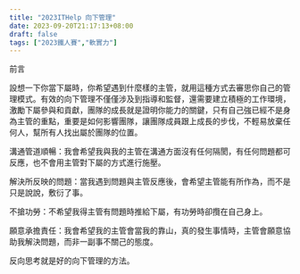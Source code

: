 ```yaml
---
title: "2023ITHelp 向下管理"
date: 2023-09-20T21:17:13+08:00
draft: false
tags: ["2023鐵人賽","軟實力"]
---
```


前言

設想一下你當下屬時，你希望遇到什麼樣的主管，就用這種方式去審思你自己的管理模式。有效的向下管理不僅僅涉及到指導和監督，還需要建立積極的工作環境，激勵下屬參與和貢獻，團隊的成長就是證明你能力的關鍵，只有自己強已經不是身為主管的重點，重要是如何影響團隊，讓團隊成員跟上成長的步伐，不輕易放棄任何人，幫所有人找出屬於團隊的位置。

溝通管道順暢：我會希望我與我的主管在溝通方面沒有任何隔閡，有任何問題都可反應，也不會用主管對下屬的方式進行施壓。

解決所反映的問題：當我遇到問題與主管反應後，會希望主管能有所作為，而不是只是說說，敷衍了事。

不搶功勞：不希望我得主管有問題時推給下屬，有功勞時卻攬在自己身上。

願意承擔責任：我會希望我的主管會當我的靠山，真的發生事情時，主管會願意協助我解決問題，而非一副事不關己的態度。

反向思考就是好的向下管理的方法。